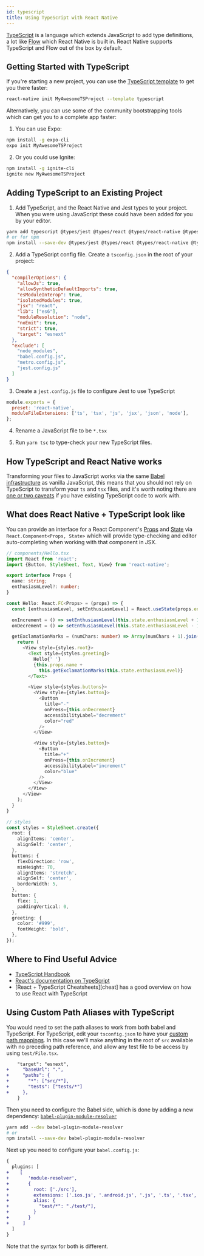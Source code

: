```yaml
---
id: typescript
title: Using TypeScript with React Native
---
```


[TypeScript][ts] is a language which extends JavaScript to add type definitions, a lot like [Flow][flow] which React Native is built in. React Native supports TypeScript and Flow out of the box by default.

## Getting Started with TypeScript

If you're starting a new project, you can use the [TypeScript template][ts-template] to get you there faster:

```sh
react-native init MyAwesomeTSProject --template typescript
```

Alternatively, you can use some of the community bootstrapping tools which can get you to a complete app faster:

1. You can use Expo:

```sh
npm install -g expo-cli
expo init MyAwesomeTSProject
```

2. Or you could use Ignite:

```sh
npm install -g ignite-cli
ignite new MyAwesomeTSProject
```

## Adding TypeScript to an Existing Project

1. Add TypeScript, and the React Native and Jest types to your project. When you were using JavaScript these could have been added for you by your editor.

```sh
yarn add typescript @types/jest @types/react @types/react-native @types/react-test-renderer
# or for npm
npm install --save-dev @types/jest @types/react @types/react-native @types/react-test-renderer
```

2. Add a TypeScript config file. Create a `tsconfig.json` in the root of your project:

```json
{
  "compilerOptions": {
    "allowJs": true,
    "allowSyntheticDefaultImports": true,
    "esModuleInterop": true,
    "isolatedModules": true,
    "jsx": "react",
    "lib": ["es6"],
    "moduleResolution": "node",
    "noEmit": true,
    "strict": true,
    "target": "esnext"
  },
  "exclude": [
    "node_modules",
    "babel.config.js",
    "metro.config.js",
    "jest.config.js"
  ]
}
```

3. Create a `jest.config.js` file to configure Jest to use TypeScript

```js
module.exports = {
  preset: 'react-native',
  moduleFileExtensions: ['ts', 'tsx', 'js', 'jsx', 'json', 'node'],
};
```

4. Rename a JavaScript file to be `*.tsx`

5. Run `yarn tsc` to type-check your new TypeScript files.

## How TypeScript and React Native works

Transforming your files to JavaScript works via the same [Babel infrastructure][babel] as vanilla JavaScript, this means that you should not rely on TypeScript to transform your `ts` and `tsx` files, and it's worth noting there are [one or two caveats][babel-7-caveats] if you have existing TypeScript code to work with.

## What does React Native + TypeScript look like

You can provide an interface for a React Component's [Props][props] and [State][state] via `React.Component<Props, State>` which will provide type-checking and editor auto-completing when working with that component in JSX.

```ts
// components/Hello.tsx
import React from 'react';
import {Button, StyleSheet, Text, View} from 'react-native';

export interface Props {
  name: string;
  enthusiasmLevel?: number;
}

const Hello: React.FC<Props> = (props) => {
  const [enthusiasmLevel, setEnthusiasmLevel] = React.useState(props.enthusiasmLevel);

  onIncrement = () => setEnthusiasmLevel(this.state.enthusiasmLevel + 1);
  onDecrement = () => setEnthusiasmLevel(this.state.enthusiasmLevel - 1);

  getExclamationMarks = (numChars: number) => Array(numChars + 1).join('!');
    return (
      <View style={styles.root}>
        <Text style={styles.greeting}>
          Hello{' '}
          {this.props.name +
            this.getExclamationMarks(this.state.enthusiasmLevel)}
        </Text>

        <View style={styles.buttons}>
          <View style={styles.button}>
            <Button
              title="-"
              onPress={this.onDecrement}
              accessibilityLabel="decrement"
              color="red"
            />
          </View>

          <View style={styles.button}>
            <Button
              title="+"
              onPress={this.onIncrement}
              accessibilityLabel="increment"
              color="blue"
            />
          </View>
        </View>
      </View>
    );
  }
}

// styles
const styles = StyleSheet.create({
  root: {
    alignItems: 'center',
    alignSelf: 'center',
  },
  buttons: {
    flexDirection: 'row',
    minHeight: 70,
    alignItems: 'stretch',
    alignSelf: 'center',
    borderWidth: 5,
  },
  button: {
    flex: 1,
    paddingVertical: 0,
  },
  greeting: {
    color: '#999',
    fontWeight: 'bold',
  },
});
```

## Where to Find Useful Advice

- [TypeScript Handbook][ts-handbook]
- [React's documentation on TypeScript][react-ts]
- [React + TypeScript Cheatsheets][cheat] has a good overview on how to use React with TypeScript

## Using Custom Path Aliases with TypeScript

You would need to set the path aliases to work from both babel and TypeScript. For TypeScript, edit your `tsconfig.json` to have your [custom path mappings][path-map]. In this case we'll make anything in the root of `src` available with no preceding path reference, and allow any test file to be access by using `test/File.tsx`.

```diff
    "target": "esnext",
+     "baseUrl": ".",
+     "paths": {
+       "*": ["src/*"],
+       "tests": ["tests/*"]
+     },
    }
```

Then you need to configure the Babel side, which is done by adding a new dependency: [`babel-plugin-module-resolver`][bpmr]

```sh
yarn add --dev babel-plugin-module-resolver
# or
npm install --save-dev babel-plugin-module-resolver
```

Next up you need to configure your `babel.config.js`:

```diff
{
  plugins: [
+    [
+       'module-resolver',
+       {
+         root: ['./src'],
+         extensions: ['.ios.js', '.android.js', '.js', '.ts', '.tsx', '.json'],
+         alias: {
+           "test/*": "./test/"],
+         }
+       }
+     ]
  ]
}
```

Note that the syntax for both is different.

[react-ts]: https://reactjs.org/docs/static-type-checking.html#typescript
[ts]: https://www.typescriptlang.org/
[flow]: https://flow.org
[ts-template]: https://github.com/react-native-community/react-native-template-typescript
[babel]: /react-native/docs/javascript-environment#javascript-syntax-transformers
[babel-7-caveats]: https://babeljs.io/docs/en/next/babel-plugin-transform-typescript
[cheats]: https://github.com/typescript-cheatsheets/react-typescript-cheatsheet#reacttypescript-cheatsheets
[ts-handbook]: http://www.typescriptlang.org/docs/home.html
[props]: /react-native/docs/props.html
[state]: /react-native/docs/state.html
[path-map]: https://www.typescriptlang.org/docs/handbook/module-resolution.html#path-mapping
[bpmr]: https://github.com/tleunen/babel-plugin-module-resolver
